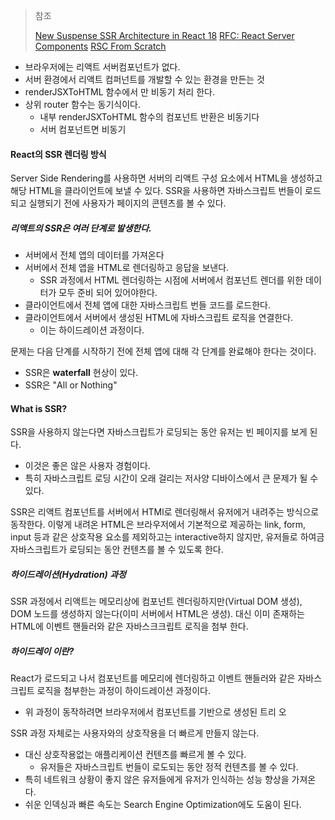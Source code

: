 >참조
>
>[New Suspense SSR Architecture in React 18](https://github.com/reactwg/react-18/discussions/37)
  [RFC: React Server Components](https://github.com/reactjs/rfcs/blob/main/text/0188-server-components.md)
>[RSC From Scratch](https://github.com/reactwg/server-components/discussions/5)

- 브라우저에는 리액트 서버컴포넌트가 없다.
- 서버 환경에서 리액트 컴퍼넌트를 개발할 수 있는 환경을 만든는 것
- renderJSXToHTML 함수에서 만 비동기 처리 한다.
- 상위 router 함수는 동기식이다.
	- 내부 renderJSXToHTML 함수의 컴포넌트 반환은 비동기다
	- 서버 컴포넌트면 비동기
#### React의 SSR 렌더링 방식

Server Side Rendering를 사용하면 서버의 리액트 구성 요소에서 HTML을 생성하고 해당 HTML을 클라이언트에 보낼 수 있다. SSR을 사용하면 자바스크립트 번들이 로드되고 실행되기 전에 사용자가 페이지의 콘텐츠를 볼 수 있다.

##### 리액트의 SSR은 여러 단계로 발생한다.

- 서버에서 전체 앱의 데이터를 가져온다
- 서버에서 전체 앱을 HTML로 렌더링하고 응답을 보낸다.
	- SSR 과정에서 HTML 렌더링하는 시점에 서버에서 컴포넌트 렌더를 위한 데이터가 모두 준비 되어 있어야한다.
- 클라이언트에서 전체 앱에 대한 자바스크립트 번들 코드를 로드한다.
- 클라이언트에서 서버에서 생성된 HTML에 자바스크립트 로직을 연결한다.
	- 이는 하이드레이션 과정이다.

문제는 다음 단계를 시작하기 전에 전체 앱에 대해 각 단계를 완료해야 한다는 것이다.
- SSR은 **waterfall** 현상이 있다.
- SSR은 "All or Nothing"

#### What is SSR?

SSR을 사용하지 않는다면 자바스크립트가 로딩되는 동안 유저는 빈 페이지를 보게 된다.
- 이것은 좋은 않은 사용자 경험이다.
- 특히 자바스크립트 로딩 시간이 오래 걸리는 저사양 디바이스에서 큰 문제가 될 수 있다.

SSR은 리액트 컴포넌트를 서버에서 HTMl로 렌더링해서 유저에거 내려주는 방식으로 동작한다. 이렇게 내려온 HTML은 브라우저에서 기본적으로 제공하는 link, form, input 등과 같은 상호작용 요소를 제외하고는 interactive하지 않지만, 유저들로 하여금 자바스크립트가 로딩되는 동안 컨텐츠를 볼 수 있도록 한다.

##### 하이드레이션(Hydration) 과정

SSR 과정에서 리액트는 메모리상에 컴포넌트 렌더링하지만(Virtual DOM 생성), DOM 노드를 생성하지 않는다(이미 서버에서 HTML은 생성). 대신 이미 존재하는 HTML에 이벤트 핸들러와 같은 자바스크크립트 로직을 첨부 한다. 

##### 하이드레이 이란?
React가 로드되고 나서 컴포넌트를 메모리에 렌더링하고 이벤트 핸들러와 같은 자바스크립트 로직을 첨부한는 과정이 하이드레이션 과정이다. 
- 위 과정이 동작하려면 브라우저에서 컴포넌트를 기반으로 생성된 트리 오

SSR 과정 자체로는 사용자와의 상호작용을 더 빠르게 만들지 않는다.
- 대신 상호작용없는 애플리케이션 컨텐츠를 빠르게 볼 수 있다.
	- 유저들은 자바스크립트 번들이 로도되는 동안 정적 컨텐츠를 볼 수 있다.
- 특히 네트워크 상황이 좋지 않은 유저들에게 유저가 인식하는 성능 향상을 가져온다.
- 쉬운 인덱싱과 빠른 속도는 Search Engine Optimization에도 도움이 된다.






















   